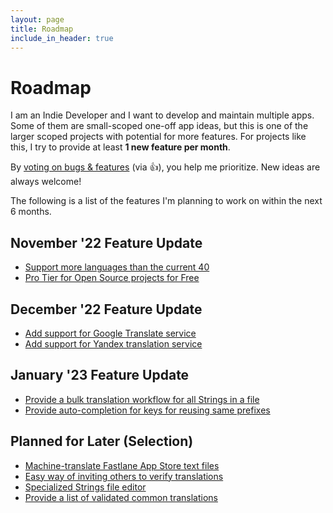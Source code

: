 ```yaml
---
layout: page
title: Roadmap
include_in_header: true
---
```


# Roadmap

I am an Indie Developer and I want to develop and maintain multiple apps. Some of them are small-scoped one-off app ideas, but this is one of the larger scoped projects with potential for more features. For projects like this, I try to provide at least **1 new feature per month**.

By [voting on bugs & features](https://github.com/FlineDev/RemafoX/issues?q=is%3Aissue+sort%3Aupdated+is%3Aopen) (via 👍), you help me prioritize.
New ideas are always welcome!

The following is a list of the features I'm planning to work on within the next 6 months.

## November '22 Feature Update

* [Support more languages than the current 40](https://github.com/FlineDev/RemafoX/issues/39)
* [Pro Tier for Open Source projects for Free](https://github.com/FlineDev/RemafoX/issues/10)

## December '22 Feature Update

* [Add support for Google Translate service](https://github.com/FlineDev/RemafoX/issues/11)
* [Add support for Yandex translation service](https://github.com/FlineDev/RemafoX/issues/4)

## January '23 Feature Update

* [Provide a bulk translation workflow for all Strings in a file](https://github.com/FlineDev/RemafoX/issues/18)
* [Provide auto-completion for keys for reusing same prefixes](https://github.com/FlineDev/RemafoX/issues/22)

## Planned for Later (Selection)

* [Machine-translate Fastlane App Store text files](https://github.com/FlineDev/RemafoX/issues/14)
* [Easy way of inviting others to verify translations](https://github.com/FlineDev/RemafoX/issues/13)
* [Specialized Strings file editor](https://github.com/FlineDev/RemafoX/issues/12)
* [Provide a list of validated common translations](https://github.com/FlineDev/RemafoX/issues/55)
